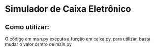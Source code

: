 # Simulador de Caixa Eletrônico

## Como utilizar:

O código em main.py executa a função em caixa.py, para utilizar, basta mudar o valor dentro de main.py